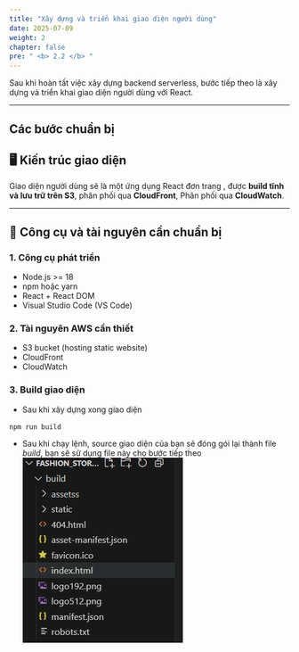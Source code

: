 ```yaml
---
title: "Xây dựng và triển khai giao diện người dùng"
date: 2025-07-09
weight: 2
chapter: false
pre: " <b> 2.2 </b> "
---
```


Sau khi hoàn tất việc xây dựng backend serverless, bước tiếp theo là xây dựng và triển khai giao diện người dùng với React.

---
## Các bước chuẩn bị
## 🖥️ Kiến trúc giao diện

Giao diện người dùng sẽ là một ứng dụng React đơn trang , được **build tĩnh và lưu trữ trên S3**, phân phối qua **CloudFront**, Phân phối qua **CloudWatch**.

---

## 🧰 Công cụ và tài nguyên cần chuẩn bị

### 1. Công cụ phát triển
- Node.js >= 18
- npm hoặc yarn
- React + React DOM
- Visual Studio Code (VS Code)

### 2. Tài nguyên AWS cần thiết
- S3 bucket (hosting static website)
- CloudFront 
- CloudWatch

### 3. Build giao diện
- Sau khi xây dựng xong giao diện
```bash
npm run build
```
- Sau khi chạy lệnh, source giao diện của bạn sẽ đóng gói lại thành file _build_, bạn sẽ sử dụng file này cho bước tiếp theo
![S3](/images/2.prerequisite/01-code2.2.png)
